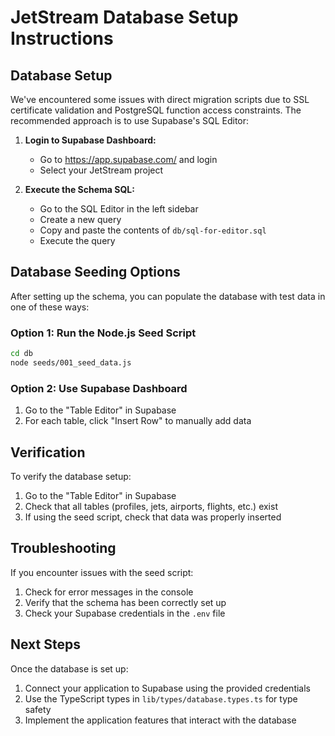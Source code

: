 # JetStream Database Setup Instructions

## Database Setup

We've encountered some issues with direct migration scripts due to SSL certificate validation and PostgreSQL function access constraints. The recommended approach is to use Supabase's SQL Editor:

1. **Login to Supabase Dashboard:**
   - Go to <https://app.supabase.com/> and login
   - Select your JetStream project

2. **Execute the Schema SQL:**
   - Go to the SQL Editor in the left sidebar
   - Create a new query
   - Copy and paste the contents of `db/sql-for-editor.sql`
   - Execute the query

## Database Seeding Options

After setting up the schema, you can populate the database with test data in one of these ways:

### Option 1: Run the Node.js Seed Script

```bash
cd db
node seeds/001_seed_data.js
```

### Option 2: Use Supabase Dashboard

1. Go to the "Table Editor" in Supabase
2. For each table, click "Insert Row" to manually add data

## Verification

To verify the database setup:

1. Go to the "Table Editor" in Supabase
2. Check that all tables (profiles, jets, airports, flights, etc.) exist
3. If using the seed script, check that data was properly inserted

## Troubleshooting

If you encounter issues with the seed script:

1. Check for error messages in the console
2. Verify that the schema has been correctly set up
3. Check your Supabase credentials in the `.env` file

## Next Steps

Once the database is set up:

1. Connect your application to Supabase using the provided credentials
2. Use the TypeScript types in `lib/types/database.types.ts` for type safety
3. Implement the application features that interact with the database

